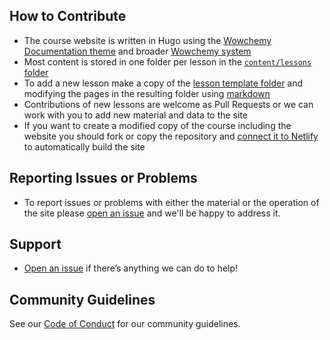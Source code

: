 ## How to Contribute

* The course website is written in Hugo using the [Wowchemy Documentation theme](https://github.com/wowchemy/hugo-documentation-theme) and broader [Wowchemy system](https://wowchemy.com/)
* Most content is stored in one folder per lesson in the [`content/lessons` folder](https://github.com/weecology/forecasting-course/tree/main/content/lessons)
* To add a new lesson make a copy of the [lesson template folder](https://github.com/weecology/forecasting-course/tree/main/content/lessons/LessonTemplate) and modifying the pages in the resulting folder using [markdown](https://www.markdownguide.org/)
* Contributions of new lessons are welcome as Pull Requests or we can work with you to add new material and data to the site
* If you want to create a modified copy of the course including the website you should fork or copy the repository and [connect it to Netlify](https://wowchemy.com/docs/hugo-tutorials/deployment/) to automatically build the site

## Reporting Issues or Problems

* To report issues or problems with either the material or the operation of the site please [open an issue](https://github.com/weecology/forecasting-course/issues/new) and we'll be happy to address it.

## Support

* [Open an issue](https://github.com/weecology/forecasting-course/issues/new) if there’s anything we can do to help!

## Community Guidelines

See our [Code of Conduct](https://github.com/weecology/forecasting-course/tree/main/CODE_OF_CONDUCT.md) for our community guidelines.
